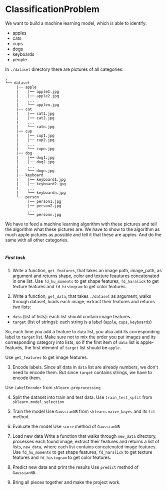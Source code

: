 # ClassificationProblem

We want to build a machine learning model, which is able to identify:
- apples
- cats
- cups
- dogs
- keyboards
- people


In `./dataset` directory there are pictures of all categories:

    .
    └── dataset
         |── apple
         |    |── apple1.jpg
         |    |── apple2.jpg
         |    ...
         |    └── applen.jpg
         |── cat
         |    |── cat1.jpg
         |    |── cat2.jpg
         |    ...
         |    └── catn.jpg
         |── cup
         |    |── cup1.jpg
         |    |── cup2.jpg
         |    ...
         |    └── cupn.jpg
         |── dog
         |    |── dog1.jpg
         |    |── dog2.jpg
         |    ...
         |    └── dogn.jpg
         |── keyboard
         |    |── keyboard1.jpg
         |    |── keyboard2.jpg
         |    ...
         |    └── keyboardn.jpg
         └── person
              |── person1.jpg
              |── person2.jpg
              ...
              └── personn.jpg
   

We have to feed a machine learning algorithm with these pictures and tell the algorithm what these pictures are. 
We have to show to the algorithm as much apple pictures as possible and tell it that these are apples.
And do the same with all other categories.


#
##### First task

1. Write a function, `get_features`, that takes an image path, image_path, as argument and returns shape, color and texture feautures concatenated in one list.
Use `fd_hu_moments` to get shape features, `fd_haralick` to get texture features and `fd_histogram` to get color features.

2. Write a function, `get_data`, that takes `./dataset` as argument, walks through dataset, loads each image, extract their features and returns two lists:
- `data` (list of lists): each list should contain image features .
- `target` (list of strings): each string is a label (`apple`, `cups`, `keyboards`)

So, each time you add a feature to `data` list, you also add its corresponding label to `target` list.
Make sure not to mix the order you put images and its corresponding category into lists, so if the first item
of `data` list is apple-features, the first element of `target` list should be `apple`.

Use `get_features` to get image features.


3. Encode labels.
Since all data in `data` list are already numbers, we don't need to encode them. But since `target` contains strings, we have to encode them.

Use `LabelEncoder` from `sklearn.preprocessing` 


4. Split the dataset into train and test data.
Use `train_test_split` from `sklearn.model_selection`


5. Train the model
Use `GaussianNB` from `sklearn.naive_bayes` and its `fit` method.


6. Evaluate the model
Use `score` method of `GaussianNB`


7. Load new data
Write a function that walks through `new_data` directory, processes each found image, extract their features and returns a list of lists, `new_data`, where each list contains concatenated image features.
Use `fd_hu_moments` to get shape features, `fd_haralick` to get texture features and `fd_histogram` to get color features.


8. Predict new data and print the results
Use `predict` method of `GaussianNB`.


9. Bring all pieces together and make the project work. 
